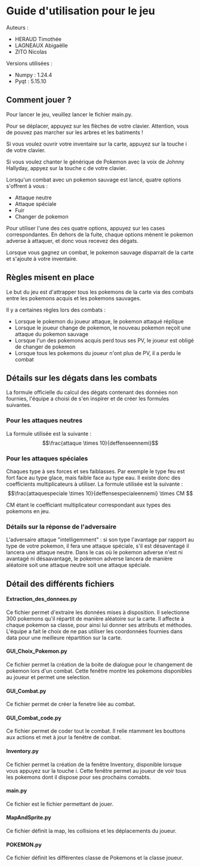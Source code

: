# Guide d'utilisation pour le jeu
Auteurs :
- HERAUD Timothée
- LAGNEAUX Abigaëlle
- ZITO Nicolas

Versions utilisées :
  - Numpy : 1.24.4
  - Pyqt : 5.15.10

## Comment jouer ?
Pour lancer le jeu, veuillez lancer le fichier main.py.

Pour se déplacer, appuyez sur les flèches de votre clavier. 
Attention, vous de pouvez pas marcher sur les arbres et les batiments !

Si vous voulez ouvrir votre inventaire sur la carte, appuyez sur la touche i de votre clavier.

Si vous voulez chanter le générique de Pokemon avec la voix de Johnny Hallyday, appyez sur la touche c de votre clavier.

Lorsqu'un combat avec un pokemon sauvage est lancé, quatre options s'offrent à vous :
  - Attaque neutre
  - Attaque spéciale
  - Fuir
  - Changer de pokemon

Pour utiliser l'une des ces quatre options, appuyez sur les cases correspondantes.
En dehors de la fuite, chaque options mènent le pokemon adverse à attaquer, et donc vous recevez des dégats.

Lorsque vous gagnez un combat, le pokemon sauvage disparrait de la carte et s'ajoute à votre inventaire.

## Règles misent en place
Le but du jeu est d'attrapper tous les pokemons de la carte via des combats entre les pokemons acquis et les pokemons sauvages.

Il y a certaines règles lors des combats :
  - Lorsque le pokemon du joueur attaque, le pokemon attaqué réplique
  - Lorsque le joueur change de pokemon, le nouveau pokemon reçoit une attaque du pokemon sauvage
  - Lorsque l'un des pokemons acquis perd tous ses PV, le joueur est obligé de changer de pokemon
  - Lorsque tous les pokemons du joueur n'ont plus de PV, il a perdu le combat

## Détails sur les dégats dans les combats

La formule officielle du calcul des dégats contenant des données non fournies, l'équipe a choisi de s'en inspirer et de créer les formules suivantes.

### Pour les attaques neutres
La formule utilisée est la suivante :
$$\frac{attaque \times 10}{deffenseennemi}$$

### Pour les attaques spéciales
Chaques type à ses forces et ses faiblasses. Par exemple le type feu est fort face au type glace, mais faible face au type eau. Il existe donc des coefficients multiplicateurs à utiliser.
La formule utilisée est la suivante :
$$\frac{attaquespeciale \times 10}{deffensespecialeennemi} \times CM $$

CM étant le coefficiant multiplicateur correspondant aux types des pokemons en jeu.

### Détails sur la réponse de l'adversaire
L'adversaire attaque "intelligemment" : si son type l'avantage par rapport au type de votre pokemon, il fera une attaque spéciale, s'il est désaventagé il lancera une attaque neutre.
Dans le cas où le pokemon adverse n'est ni avantagé ni désaavantagé, le pokemon adverse lancera de manière aléatoire soit une attaque neutre soit une attaque spéciale.

## Détail des différents fichiers

#### Extraction_des_donnees.py
Ce fichier permet d'extraire les données mises à disposition. Il selectionne 300 pokemons qu'il répartit de manière aléatoire sur la carte.
Il affecte à chaque pokemon sa classe, pour ainsi lui donner ses attributs et méthodes.
L'équipe a fait le choix de ne pas utiliser les coordonnées fournies dans data pour une meilleure répartition sur la carte.

#### GUI_Choix_Pokemon.py
Ce fichier permet la création de la boite de dialogue pour le changement de pokemon lors d'un combat.
Cette fenêtre montre les pokemons disponibles au joueur et permet une selection.

#### GUI_Combat.py
Ce fichier permet de créer la fenetre liée au combat. 

#### GUI_Combat_code.py
Ce fichier permet de coder tout le combat. Il relie ntamment les bouttons aux actions et met à jour la fenêtre de combat.

#### Inventory.py
Ce fichier permet la création de la fenêtre Inventory, disponible lorsque vous appuyez sur la touche i.
Cette fenêtre permet au joueur de voir tous les pokemons dont il dispose pour ses prochains comabts.

#### main.py
Ce fichier est le fichier permettant de jouer.

#### MapAndSprite.py
Ce fichier définit la map, les collisions et les déplacements du joueur. 

#### POKEMON.py
Ce fichier définit les différentes classe de Pokemons et la classe joueur.
